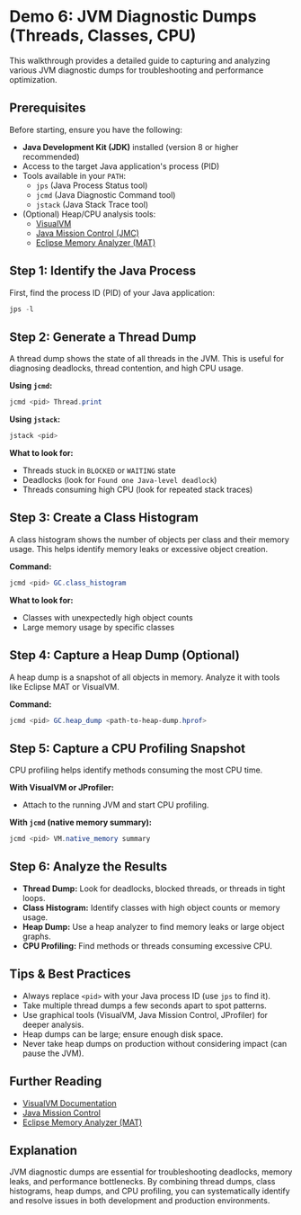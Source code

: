 # Demo 6: JVM Diagnostic Dumps (Threads, Classes, CPU)

This walkthrough provides a detailed guide to capturing and analyzing various JVM diagnostic dumps for troubleshooting and performance optimization.

## Prerequisites

Before starting, ensure you have the following:

- **Java Development Kit (JDK)** installed (version 8 or higher recommended)
- Access to the target Java application's process (PID)
- Tools available in your `PATH`:
  - `jps` (Java Process Status tool)
  - `jcmd` (Java Diagnostic Command tool)
  - `jstack` (Java Stack Trace tool)
- (Optional) Heap/CPU analysis tools:
  - [VisualVM](https://visualvm.github.io/)
  - [Java Mission Control (JMC)](https://www.oracle.com/java/technologies/javamc.html)
  - [Eclipse Memory Analyzer (MAT)](https://www.eclipse.org/mat/)

## Step 1: Identify the Java Process

First, find the process ID (PID) of your Java application:

```powershell
jps -l
```

## Step 2: Generate a Thread Dump

A thread dump shows the state of all threads in the JVM. This is useful for diagnosing deadlocks, thread contention, and high CPU usage.

**Using `jcmd`:**
```powershell
jcmd <pid> Thread.print
```

**Using `jstack`:**
```powershell
jstack <pid>
```

**What to look for:**
- Threads stuck in `BLOCKED` or `WAITING` state
- Deadlocks (look for `Found one Java-level deadlock`)
- Threads consuming high CPU (look for repeated stack traces)

## Step 3: Create a Class Histogram

A class histogram shows the number of objects per class and their memory usage. This helps identify memory leaks or excessive object creation.

**Command:**
```powershell
jcmd <pid> GC.class_histogram
```

**What to look for:**
- Classes with unexpectedly high object counts
- Large memory usage by specific classes

## Step 4: Capture a Heap Dump (Optional)

A heap dump is a snapshot of all objects in memory. Analyze it with tools like Eclipse MAT or VisualVM.

**Command:**
```powershell
jcmd <pid> GC.heap_dump <path-to-heap-dump.hprof>
```

## Step 5: Capture a CPU Profiling Snapshot

CPU profiling helps identify methods consuming the most CPU time.

**With VisualVM or JProfiler:**
- Attach to the running JVM and start CPU profiling.

**With `jcmd` (native memory summary):**
```powershell
jcmd <pid> VM.native_memory summary
```

## Step 6: Analyze the Results

- **Thread Dump:** Look for deadlocks, blocked threads, or threads in tight loops.
- **Class Histogram:** Identify classes with high object counts or memory usage.
- **Heap Dump:** Use a heap analyzer to find memory leaks or large object graphs.
- **CPU Profiling:** Find methods or threads consuming excessive CPU.

## Tips & Best Practices

- Always replace `<pid>` with your Java process ID (use `jps` to find it).
- Take multiple thread dumps a few seconds apart to spot patterns.
- Use graphical tools (VisualVM, Java Mission Control, JProfiler) for deeper analysis.
- Heap dumps can be large; ensure enough disk space.
- Never take heap dumps on production without considering impact (can pause the JVM).

## Further Reading

- [VisualVM Documentation](https://visualvm.github.io/)
- [Java Mission Control](https://www.oracle.com/java/technologies/javamc.html)
- [Eclipse Memory Analyzer (MAT)](https://www.eclipse.org/mat/)

## Explanation

JVM diagnostic dumps are essential for troubleshooting deadlocks, memory leaks, and performance bottlenecks. By combining thread dumps, class histograms, heap dumps, and CPU profiling, you can systematically identify and resolve issues in both development and production environments.